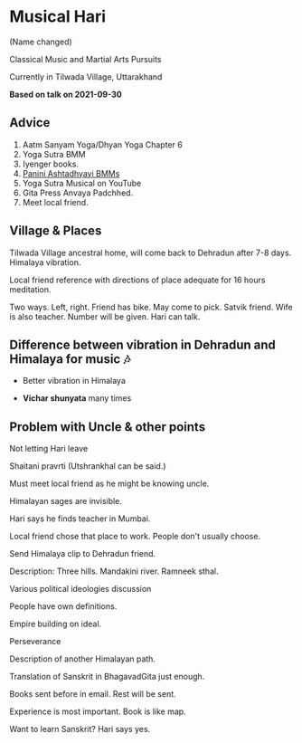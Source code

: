 # Musical Hari

(Name changed)

Classical Music and Martial Arts Pursuits

Currently in Tilwada Village, Uttarakhand

**Based on talk on 2021-09-30** 

## Advice

 1.  Aatm Sanyam Yoga/Dhyan Yoga Chapter 6 
 2. Yoga Sutra BMM 
 3. Iyenger books. 
 4. [Panini Ashtadhyayi BMMs](https://nehalsin.github.io/beautifulmindmaps/#ashtadhyayi)
 5.  Yoga Sutra Musical on YouTube
 6.  Gita Press Anvaya Padchhed.
 7. Meet local friend. 


## Village & Places

Tilwada Village ancestral home, will come back to Dehradun after 7-8 days. Himalaya vibration. 

Local friend reference with directions of place adequate for 16 hours meditation. 

Two ways. Left, right. Friend has bike. May come to pick. Satvik friend. Wife is also teacher. Number will be given. Hari can talk. 

## Difference between vibration in Dehradun and Himalaya for music 🎶

- Better vibration in Himalaya

- **Vichar shunyata** many times

## Problem with Uncle & other points

Not letting Hari leave

Shaitani pravrti
(Utshrankhal can be said.)

Must meet local friend as he might be knowing uncle. 

Himalayan sages are invisible. 

Hari says he finds teacher in Mumbai. 

Local friend chose that place to work. People don't usually choose. 

Send Himalaya clip to Dehradun friend. 

Description: Three hills. Mandakini river. Ramneek sthal. 

Various political ideologies discussion

People have own definitions. 

Empire building on ideal. 
 
Perseverance

Description of another Himalayan path. 

Translation of Sanskrit in BhagavadGita just enough.  

Books sent before in email. Rest will be sent. 

Experience is most important. Book is like map. 

Want to learn Sanskrit? Hari says yes. 















